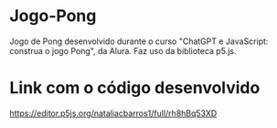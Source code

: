 # Jogo-Pong
Jogo de Pong desenvolvido durante o curso "ChatGPT e JavaScript: construa o jogo Pong", da Alura. Faz uso da biblioteca p5.js.

# Link com o código desenvolvido
https://editor.p5js.org/nataliacbarros1/full/rh8hBq53XD
